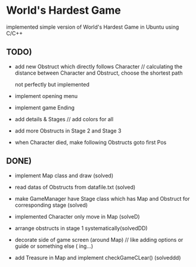 # World's Hardest Game

 implemented simple version of World's Hardest Game in Ubuntu using C/C++


## TODO)

- add new Obstruct which directly follows Character // calculating the distance between Character and Obstruct, choose the shortest path 

  not perfectly but implemented

- implement opening menu

- implement game Ending

- add details & Stages // add colors for all

- add more Obstructs in Stage 2 and Stage 3

- when Character died, make following Obstructs goto first Pos

## DONE)

- implement Map class and draw (solved)

- read datas of Obstructs from datafile.txt (solved)

- make GameManager have Stage class which has Map and Obstruct for corresponding stage (solved)

- implemented Character only move in Map (solveD)

- arrange obstructs in stage 1 systematically(solvedDD) 

- decorate side of game screen (around Map) // like adding options or guide or something else ( ing...)

- add Treasure in Map and implement checkGameCLear() (solveddd)

